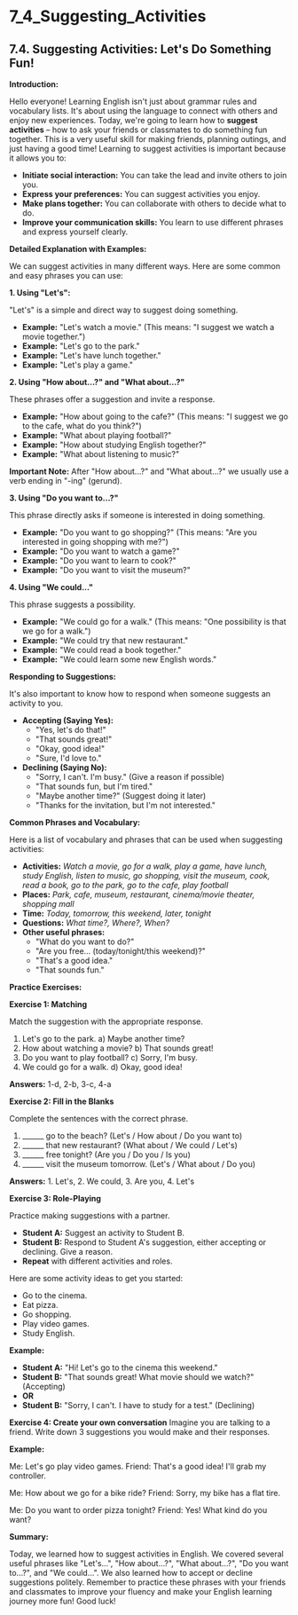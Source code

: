# 7_4_Suggesting_Activities

## 7.4. Suggesting Activities: Let's Do Something Fun!

**Introduction:**

Hello everyone! Learning English isn't just about grammar rules and vocabulary lists. It's about using the language to connect with others and enjoy new experiences. Today, we're going to learn how to **suggest activities** – how to ask your friends or classmates to do something fun together. This is a very useful skill for making friends, planning outings, and just having a good time! Learning to suggest activities is important because it allows you to:

*   **Initiate social interaction:** You can take the lead and invite others to join you.
*   **Express your preferences:** You can suggest activities you enjoy.
*   **Make plans together:** You can collaborate with others to decide what to do.
*   **Improve your communication skills:** You learn to use different phrases and express yourself clearly.

**Detailed Explanation with Examples:**

We can suggest activities in many different ways. Here are some common and easy phrases you can use:

**1. Using "Let's":**

"Let's" is a simple and direct way to suggest doing something.

*   **Example:** "Let's watch a movie." (This means: "I suggest we watch a movie together.")
*   **Example:** "Let's go to the park."
*   **Example:** "Let's have lunch together."
*   **Example:** "Let's play a game."

**2. Using "How about...?" and "What about...?"**

These phrases offer a suggestion and invite a response.

*   **Example:** "How about going to the cafe?" (This means: "I suggest we go to the cafe, what do you think?")
*   **Example:** "What about playing football?"
*   **Example:** "How about studying English together?"
*   **Example:** "What about listening to music?"

**Important Note:** After "How about...?" and "What about...?" we usually use a verb ending in "-ing" (gerund).

**3. Using "Do you want to...?"**

This phrase directly asks if someone is interested in doing something.

*   **Example:** "Do you want to go shopping?" (This means: "Are you interested in going shopping with me?")
*   **Example:** "Do you want to watch a game?"
*   **Example:** "Do you want to learn to cook?"
*   **Example:** "Do you want to visit the museum?"

**4. Using "We could..."**

This phrase suggests a possibility.

*   **Example:** "We could go for a walk." (This means: "One possibility is that we go for a walk.")
*   **Example:** "We could try that new restaurant."
*   **Example:** "We could read a book together."
*   **Example:** "We could learn some new English words."

**Responding to Suggestions:**

It's also important to know how to respond when someone suggests an activity to you.

*   **Accepting (Saying Yes):**
    *   "Yes, let's do that!"
    *   "That sounds great!"
    *   "Okay, good idea!"
    *   "Sure, I'd love to."
*   **Declining (Saying No):**
    *   "Sorry, I can't. I'm busy." (Give a reason if possible)
    *   "That sounds fun, but I'm tired."
    *   "Maybe another time?" (Suggest doing it later)
    *   "Thanks for the invitation, but I'm not interested."

**Common Phrases and Vocabulary:**

Here is a list of vocabulary and phrases that can be used when suggesting activities:

*   **Activities:** *Watch a movie, go for a walk, play a game, have lunch, study English, listen to music, go shopping, visit the museum, cook, read a book, go to the park, go to the cafe, play football*
*   **Places:** *Park, cafe, museum, restaurant, cinema/movie theater, shopping mall*
*   **Time:** *Today, tomorrow, this weekend, later, tonight*
*   **Questions:** *What time?, Where?, When?*
*   **Other useful phrases:**
    *   "What do you want to do?"
    *   "Are you free... (today/tonight/this weekend)?"
    *   "That's a good idea."
    *   "That sounds fun."

**Practice Exercises:**

**Exercise 1: Matching**

Match the suggestion with the appropriate response.

1.  Let's go to the park.                  a) Maybe another time?
2.  How about watching a movie?          b) That sounds great!
3.  Do you want to play football?            c) Sorry, I'm busy.
4.  We could go for a walk.                 d) Okay, good idea!

**Answers:** 1-d, 2-b, 3-c, 4-a

**Exercise 2: Fill in the Blanks**

Complete the sentences with the correct phrase.

1.  ______ go to the beach? (Let's / How about / Do you want to)
2.  ______ that new restaurant? (What about / We could / Let's)
3.  ______ free tonight? (Are you / Do you / Is you)
4.  ______ visit the museum tomorrow. (Let's / What about / Do you)

**Answers:** 1. Let's, 2. We could, 3. Are you, 4. Let's

**Exercise 3: Role-Playing**

Practice making suggestions with a partner.

*   **Student A:** Suggest an activity to Student B.
*   **Student B:** Respond to Student A's suggestion, either accepting or declining. Give a reason.
*   **Repeat** with different activities and roles.

Here are some activity ideas to get you started:

*   Go to the cinema.
*   Eat pizza.
*   Go shopping.
*   Play video games.
*   Study English.

**Example:**

*   **Student A:** "Hi! Let's go to the cinema this weekend."
*   **Student B:** "That sounds great! What movie should we watch?" (Accepting)
*   **OR**
*   **Student B:** "Sorry, I can't. I have to study for a test." (Declining)

**Exercise 4: Create your own conversation**
Imagine you are talking to a friend. Write down 3 suggestions you would make and their responses.

**Example:**

Me: Let's go play video games.
Friend: That's a good idea! I'll grab my controller.

Me: How about we go for a bike ride?
Friend: Sorry, my bike has a flat tire.

Me: Do you want to order pizza tonight?
Friend: Yes! What kind do you want?

**Summary:**

Today, we learned how to suggest activities in English. We covered several useful phrases like "Let's...", "How about...?", "What about...?", "Do you want to...?", and "We could...". We also learned how to accept or decline suggestions politely. Remember to practice these phrases with your friends and classmates to improve your fluency and make your English learning journey more fun! Good luck!
